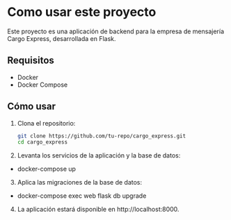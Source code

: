 



# Como usar este proyecto
Este proyecto es una aplicación de backend para la empresa de mensajería Cargo Express, desarrollada en Flask.

## Requisitos
- Docker
- Docker Compose

## Cómo usar

1. Clona el repositorio:
   ```bash
   git clone https://github.com/tu-repo/cargo_express.git
   cd cargo_express
2. Levanta los servicios de la aplicación y la base de datos:
- docker-compose up

3. Aplica las migraciones de la base de datos:
 - docker-compose exec web flask db upgrade

4. La aplicación estará disponible en http://localhost:8000.